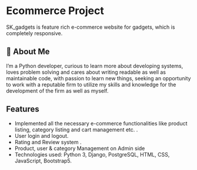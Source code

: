 # Ecommerce Project
SK_gadgets is feature rich e-commerce website for gadgets, which is completely responsive.




## 🚀 About Me
I’m a Python developer, curious to learn more about developing systems, loves problem solving and cares about writing readable as well as maintainable code, with passion to learn new things, seeking an opportunity to work with a reputable firm to utilize my skills and knowledge for the development of the firm as well as myself.


## Features

- Implemented all the necessary e-commerce functionalities like product listing, category listing and cart management etc. .
- User login and logout.
- Rating and Review system .
- Product, user & category Management on Admin side  
- Technologies used: Python 3, Django, PostgreSQL, HTML, CSS,   JavaScript, Bootstrap5.


